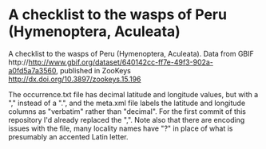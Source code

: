 A checklist to the wasps of Peru (Hymenoptera, Aculeata)
========================================================

A checklist to the wasps of Peru (Hymenoptera, Aculeata). Data from GBIF http://http://www.gbif.org/dataset/640142cc-ff7e-49f3-902a-a0fd5a7a3560, published in ZooKeys http://dx.doi.org/10.3897/zookeys.15.196

The occurrence.txt file has decimal latitude and longitude values, but with a "," instead of a ".", and the meta.xml file labels the latitude and longitude columns as "verbatim" rather than "decimal". For the first commit of this repository I'd already replaced the ",". Note also that there are encoding issues with the file, many locality names have "?" in place of what is presumably an accented Latin letter.